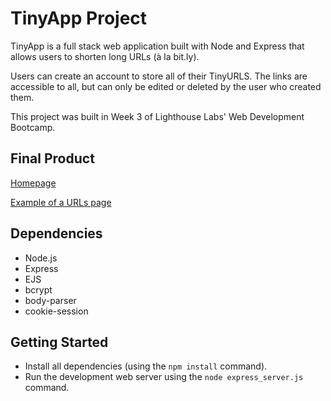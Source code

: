 # TinyApp Project

TinyApp is a full stack web application built with Node and Express that allows users to shorten long URLs (à la bit.ly). 

Users can create an account to store all of their TinyURLS. The links are accessible to all, but can only be edited or deleted by the user who created them.

This project was built in Week 3 of Lighthouse Labs' Web Development Bootcamp.

## Final Product

[Homepage](#)

[Example of a URLs page](#)

## Dependencies

- Node.js
- Express
- EJS
- bcrypt
- body-parser
- cookie-session

## Getting Started

- Install all dependencies (using the `npm install` command).
- Run the development web server using the `node express_server.js` command.